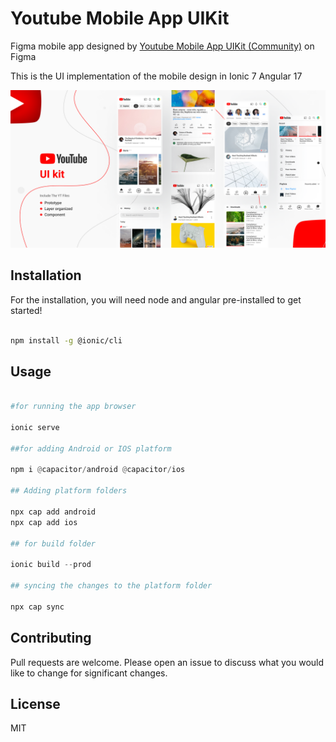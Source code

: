 # Youtube Mobile App UIKit 

Figma mobile app designed by [Youtube Mobile App UIKit (Community)]([https://www.figma.com/@techcrowd](https://www.figma.com/file/lPnVdo1EJL0nZLPEfreIJA/Youtube-Mobile-App-UIKit-(Community)?type=design&node-id=40-1576&mode=design&t=zavBNh8lLGyl3C0L-0)) on Figma

This is the UI implementation of the mobile design in Ionic 7 Angular 17

![img](./cover.png)

## Installation

For the installation, you will need node and angular pre-installed to get started!

```bash

npm install -g @ionic/cli

```

## Usage

```python

#for running the app browser

ionic serve

##for adding Android or IOS platform

npm i @capacitor/android @capacitor/ios

## Adding platform folders

npx cap add android
npx cap add ios

## for build folder

ionic build --prod

## syncing the changes to the platform folder

npx cap sync


```

## Contributing

Pull requests are welcome. Please open an issue to discuss what you would like to change for significant changes.

## License

MIT
